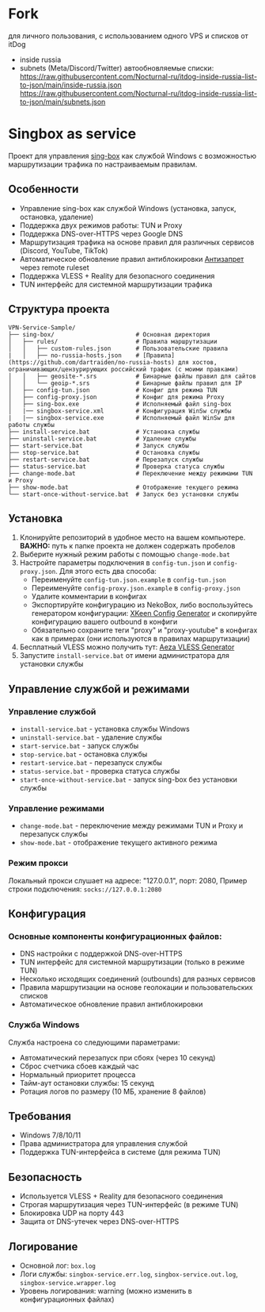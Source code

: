 # Fork
для личного пользования, с использованием одного VPS и списков от itDog
- inside russia
- subnets (Meta/Discord/Twitter)
автообновляемые списки:
https://raw.githubusercontent.com/Nocturnal-ru/itdog-inside-russia-list-to-json/main/inside-russia.json
https://raw.githubusercontent.com/Nocturnal-ru/itdog-inside-russia-list-to-json/main/subnets.json

# Singbox as service

Проект для управления [sing-box](https://github.com/SagerNet/sing-box) как службой Windows с возможностью маршрутизации трафика по настраиваемым правилам.

## Особенности

- Управление sing-box как службой Windows (установка, запуск, остановка, удаление)
- Поддержка двух режимов работы: TUN и Proxy
- Поддержка DNS-over-HTTPS через Google DNS
- Маршрутизация трафика на основе правил для различных сервисов (Discord, YouTube, TikTok)
- Автоматическое обновление правил антиблокировки [Антизапрет](https://github.com/savely-krasovsky/antizapret-sing-box) через remote ruleset
- Поддержка VLESS + Reality для безопасного соединения
- TUN интерфейс для системной маршрутизации трафика

## Структура проекта

```
VPN-Service-Sample/
├── sing-box/                       # Основная директория
│   ├── rules/                      # Правила маршрутизации
│   │   ├── custom-rules.json       # Пользовательские правила
|   │   ├── no-russia-hosts.json    # [Правила](https://github.com/dartraiden/no-russia-hosts) для хостов, ограничивающих/цензурирующих российский трафик (c моими правками)
│   │   ├── geosite-*.srs           # Бинарные файлы правил для сайтов
│   │   └── geoip-*.srs             # Бинарные файлы правил для IP
│   ├── config-tun.json             # Конфиг для режима TUN
│   ├── config-proxy.json           # Конфиг для режима Proxy
│   ├── sing-box.exe                # Исполняемый файл sing-box
│   |── singbox-service.xml         # Конфигурация WinSw службы
|   |── singbox-service.exe         # Исполняемый файл WinSw для работы службы
├── install-service.bat             # Установка службы
├── uninstall-service.bat           # Удаление службы
├── start-service.bat               # Запуск службы
├── stop-service.bat                # Остановка службы
├── restart-service.bat             # Перезапуск службы
├── status-service.bat              # Проверка статуса службы
├── change-mode.bat                 # Переключение между режимами TUN и Proxy
├── show-mode.bat                   # Отображение текущего режима
└── start-once-without-service.bat  # Запуск без установки службы
```

## Установка

1. Клонируйте репозиторий в удобное место на вашем компьютере. **ВАЖНО:** путь к папке проекта не должен содержать пробелов
2. Выберите нужный режим работы с помощью `change-mode.bat`
3. Настройте параметры подключения в `config-tun.json` и `config-proxy.json`. Для этого есть два способа:
   - Переименуйте `config-tun.json.example` в `config-tun.json`
   - Переименуйте `config-proxy.json.example` в `config-proxy.json`
   - Удалите комментарии в конфигах
   - Экспортируйте конфигурацию из NekoBox, либо воспользуйтесь генератором конфигурации: [XKeen Config Generator](https://corvus-malus.github.io/XKeen-Config-Generator/) и скопируйте конфигурацию вашего outbound в конфиги
   - Обязательно сохраните теги "proxy" и "proxy-youtube" в конфигах как в примерах (они используются в правилах маршрутизации)
4. Бесплатный VLESS можно получить тут: [Aeza VLESS Generator](https://github.com/vernette/aeza-vless-generator)
5. Запустите `install-service.bat` от имени администратора для установки службы

## Управление службой и режимами

### Управление службой

- `install-service.bat` - установка службы Windows
- `uninstall-service.bat` - удаление службы
- `start-service.bat` - запуск службы
- `stop-service.bat` - остановка службы
- `restart-service.bat` - перезапуск службы
- `status-service.bat` - проверка статуса службы
- `start-once-without-service.bat` - запуск sing-box без установки службы

### Управление режимами

- `change-mode.bat` - переключение между режимами TUN и Proxy и перезапуск службы
- `show-mode.bat` - отображение текущего активного режима

### Режим прокси

Локальный прокси слушает на адресе: "127.0.0.1", порт: 2080,
Пример строки подключения: `socks://127.0.0.1:2080`

## Конфигурация

### Основные компоненты конфигурационных файлов:

- DNS настройки с поддержкой DNS-over-HTTPS
- TUN интерфейс для системной маршрутизации (только в режиме TUN)
- Несколько исходящих соединений (outbounds) для разных сервисов
- Правила маршрутизации на основе геолокации и пользовательских списков
- Автоматическое обновление правил антиблокировки

### Служба Windows

Служба настроена со следующими параметрами:

- Автоматический перезапуск при сбоях (через 10 секунд)
- Сброс счетчика сбоев каждый час
- Нормальный приоритет процесса
- Тайм-аут остановки службы: 15 секунд
- Ротация логов по размеру (10 МБ, хранение 8 файлов)

## Требования

- Windows 7/8/10/11
- Права администратора для управления службой
- Поддержка TUN-интерфейса в системе (для режима TUN)

## Безопасность

- Используется VLESS + Reality для безопасного соединения
- Строгая маршрутизация через TUN-интерфейс (в режиме TUN)
- Блокировка UDP на порту 443
- Защита от DNS-утечек через DNS-over-HTTPS

## Логирование

- Основной лог: `box.log`
- Логи службы: `singbox-service.err.log`, `singbox-service.out.log`, `singbox-service.wrapper.log`
- Уровень логирования: warning (можно изменить в конфигурационных файлах)
